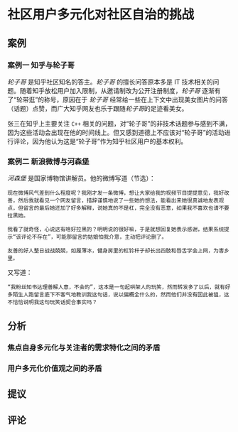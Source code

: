 # 社区用户多元化对社区自治的挑战

## 案例

### 案例一 知乎与轮子哥

*轮子哥* 是知乎社区知名的答主。*轮子哥* 的擅长问答原本多是 IT 技术相关的问题。随着知乎放松用户加入限制，从邀请制改为公开注册制度，*轮子哥* 逐渐有了“轮带逛”的称号，原因在于 *轮子哥* 经常给一些在上下文中出现美女图片的问答（话题）点赞，而广大知乎网友也乐于跟随*轮子哥*的足迹看美女。

张三在知乎上主要关注 `C++` 相关的问题，对“轮子哥”的非技术话题参与感到不满，因为这些活动会出现在他的时间线上。但又感到道德上不应该对“轮子哥”的活动进行评论，因为他认为这是“轮子哥”作为知乎社区用户的基本权利。

### 案例二 新浪微博与河森堡

*河森堡* 是国家博物馆讲解员。他的微博写道（节选）：
```
现在微博风气差到什么程度呢？我刚才发一条微博，想让大家给我的视频节目提提意见，我好改善，然后我就看见一个网友留言，措辞谨慎地说了一些她的想法，能看出来她很真诚地发表观点，但留言的最后她还加了好多解释，说她真的不是杠，完全没有恶意，如果我不喜欢也请不要拉黑她。

我看了就奇怪，心说这有啥好拉黑的？明明说的很好嘛，于是就想回复她表示感谢，结果系统提示“该评论不存在”，可能那留言的姑娘怕我介意，主动把评论删了。

友善的好人整日战战兢兢，如履薄冰，健身房里的杠铃杆子却长出四肢和唇舌学会上网，为害乡里。
```

又写道：
```
“我粉丝知书达理善解人意，不会的”，这本是一句起哄架人的玩笑，然而转发多了以后，就有好多陌生人跑留言底下不客气地教训我这句话，说以偏概全什么的，然而他们并没有因此被狙，这不恰恰说明我这句玩笑话契合事实吗？
```

## 分析

### 焦点自身多元化与关注者的需求特化之间的矛盾

### 用户多元化价值观之间的矛盾

## 提议

## 评论
